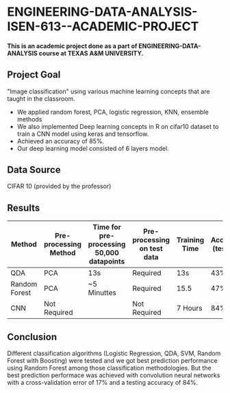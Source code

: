 # ENGINEERING-DATA-ANALYSIS-ISEN-613--ACADEMIC-PROJECT
#### This is an academic project done as a part of ENGINEERING-DATA-ANALYSIS course at TEXAS A&M UNIVERSITY. ####

Project Goal
----
"Image classification" using various machine learning concepts that are taught in the classroom. 
  * We applied random forest, PCA, logistic regression, KNN, ensemble methods
  * We also implemented Deep learning concepts in R on cifar10 dataset to train a CNN model using keras and tensorflow.
  * Achieved an accuracy of 85%.
  * Our deep learning model consisted of 6 layers model.

Data Source
----
CIFAR 10 (provided by the professor)

Results
-----

| Method        | Pre-processing Method | Time for pre-processing 50,000 datapoints | Pre-processing on test data | Training Time | Accuracy (testing) | Cross-Validation Error Rate |
|---------------|-----------------------|-------------------------------------------|-----------------------------|---------------|----------|-----------------------------|
| QDA           | PCA                   | 13s                                       | Required                    | 13s           |  43%        | 55.32%                      |
| Random Forest | PCA                   | ~5 Minuttes                               | Required                    | 15.5          |     47%     | 57.80%                      |
| CNN           | Not Required          |                                           | Not Required                | 7 Hours       |  84%        | 17%                         |

Conclusion
-----
Different classification algorithms (Logistic Regression, QDA, SVM, Random Forest with Boosting) were tested and we got best prediction performance using Random Forest among those classification methodologies.
But the best prediction performace was achieved with convolution neural networks with a cross-validation error of 17% and a testing accuracy of 84%.
